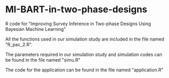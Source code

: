 # MI-BART-in-two-phase-designs

R code for "Improving Survey Inference in Two-phase Designs Using Bayesian Machine Learning"

All the functions used in our simulation study are included in the file named "R_pac_2.R".

The parameters required in our simulation study and simulation codes can be found in the file named "simu.R"

The code for the application can be found in the file named "application.R"
